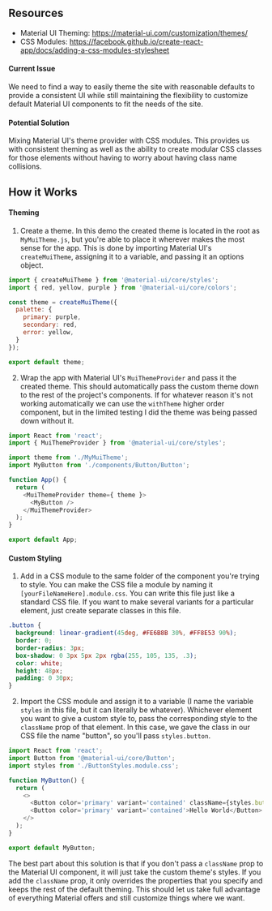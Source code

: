 ## Resources
- Material UI Theming: https://material-ui.com/customization/themes/
- CSS Modules: https://facebook.github.io/create-react-app/docs/adding-a-css-modules-stylesheet

#### Current Issue
We need to find a way to easily theme the site with reasonable defaults to provide a consistent UI while still maintaining the flexibility to customize default Material UI components to fit the needs of the site.

#### Potential Solution
Mixing Material UI's theme provider with CSS modules. This provides us with consistent theming as well as the ability to create modular CSS classes for those elements without having to worry about having class name collisions.

## How it Works
#### Theming
1. Create a theme. In this demo the created theme is located in the root as `MyMuiTheme.js`, but you're able to place it wherever makes the most sense for the app. This is done by importing Material UI's `createMuiTheme`, assigning it to a variable, and passing it an options object.

```JavaScript
import { createMuiTheme } from '@material-ui/core/styles';
import { red, yellow, purple } from '@material-ui/core/colors';

const theme = createMuiTheme({
  palette: {
    primary: purple,
    secondary: red,
    error: yellow,
  }
});

export default theme;
```

2. Wrap the app with Material UI's `MuiThemeProvider` and pass it the created theme. This should automatically pass the custom theme down to the rest of the project's components. If for whatever reason it's not working automatically we can use the `withTheme` higher order component, but in the limited testing I did the theme was being passed down without it.

```JavaScript
import React from 'react';
import { MuiThemeProvider } from '@material-ui/core/styles';

import theme from './MyMuiTheme';
import MyButton from './components/Button/Button';

function App() {
  return (
    <MuiThemeProvider theme={ theme }>
      <MyButton />
    </MuiThemeProvider>
  );
}

export default App;
```

#### Custom Styling
1. Add in a CSS module to the same folder of the component you're trying to style. You can make the CSS file a module by naming it `[yourFileNameHere].module.css`. You can write this file just like a standard CSS file. If you want to make several variants for a particular element, just create separate classes in this file.

```CSS
.button {
  background: linear-gradient(45deg, #FE6B8B 30%, #FF8E53 90%);
  border: 0;
  border-radius: 3px;
  box-shadow: 0 3px 5px 2px rgba(255, 105, 135, .3);
  color: white;
  height: 48px;
  padding: 0 30px;
}
```
2. Import the CSS module and assign it to a variable (I name the variable `styles` in this file, but it can literally be whatever). Whichever element you want to give a custom style to, pass the corresponding style to the `className` prop of that element. In this case, we gave the class in our CSS file the name "button", so you'll pass `styles.button`.

```JavaScript
import React from 'react';
import Button from '@material-ui/core/Button';
import styles from './ButtonStyles.module.css';

function MyButton() {
  return (
    <>
      <Button color='primary' variant='contained' className={styles.button}>Hello World</Button>
      <Button color='primary' variant='contained'>Hello World</Button>
    </>
  );
}

export default MyButton;
```

The best part about this solution is that if you don't pass a `className` prop to the Material UI component, it will just take the custom theme's styles. If you add the `className` prop, it only overrides the properties that you specify and keeps the rest of the default theming. This should let us take full advantage of everything Material offers and still customize things where we want.
